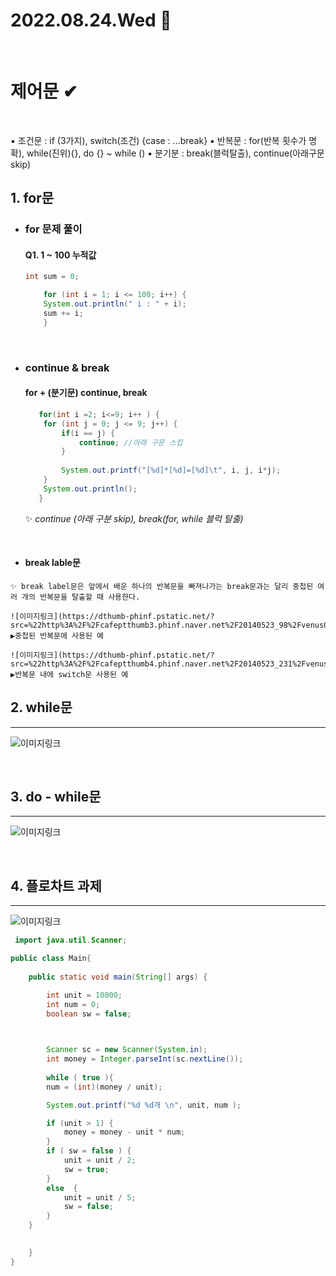 # 2022.08.24.Wed 📅
<br>

# 제어문 ✔

<br>

▪ 조건문 : if (3가지), switch(조건) {case : ...break}
▪ 반복문 : for(반복 횟수가 명확), while(진위){}, do {} ~ while ()
▪ 분기분 : break(블럭탈출), continue(아래구문 skip)
<br>

## 1. for문
* ### for 문제 풀이
    #### Q1. 1 ~ 100 누적값

	```java
    int sum = 0;
	
	    for (int i = 1; i <= 100; i++) {
		System.out.println(" i : " + i);
		sum += i; 
        }
    ```

<br>

 * ### continue & break
    #### for + (분기문) continue, break

	```java
       for(int i =2; i<=9; i++ ) {
		for (int j = 0; j <= 9; j++) {
			if(i == j) {
				continue; //아래 구문 스킵
			}
			
			System.out.printf("[%d]*[%d]=[%d]\t", i, j, i*j);
		}
		System.out.println();
       }
     ```
   ✨ _continue (아래 구분 skip), break(for, while 블럭 탈출)_

<br>

   * #### break lable문
    ✨ break label문은 앞에서 배운 하나의 반복문을 빠져나가는 break문과는 달리 중첩된 여러 개의 반복문을 탈출할 때 사용한다.

    ![이미지링크](https://dthumb-phinf.pstatic.net/?src=%22http%3A%2F%2Fcafeptthumb3.phinf.naver.net%2F20140523_98%2Fvenus0720_1400848435178wV26N_PNG%2Fbreak_label1.png%3Ftype%3Dw740%22&type=cafe_wa740)
    ▶중첩된 반복문에 사용된 예

    ![이미지링크](https://dthumb-phinf.pstatic.net/?src=%22http%3A%2F%2Fcafeptthumb4.phinf.naver.net%2F20140523_231%2Fvenus0720_1400848564395fc1P2_PNG%2Fbreak_label2.png%3Ftype%3Dw740%22&type=cafe_wa740)
    ▶반복문 내에 switch문 사용된 예


## 2. while문
------------------

![이미지링크](https://dthumb-phinf.pstatic.net/?src=%22http%3A%2F%2Fcafeptthumb2.phinf.naver.net%2F20140516_83%2Fvenus0720_1400242020196dqaBm_PNG%2Fwhile%25B5%25BF%25C0%25DB.png%3Ftype%3Dw740%22&type=cafe_wa740)

<br>

## 3. do - while문
--------------------
![이미지링크](https://dthumb-phinf.pstatic.net/?src=%22http%3A%2F%2Fcafeptthumb1.phinf.naver.net%2F20140516_22%2Fvenus0720_1400244016895cXwq5_PNG%2Fdo_while%25B5%25BF%25C0%25DB.png%3Ftype%3Dw740%22&type=cafe_wa740)

<br>

## 4. 플로차트 과제
---------------------
![이미지링크](https://dthumb-phinf.pstatic.net/?src=%22http%3A%2F%2Fpostfiles14.naver.net%2F20130420_13%2Fjavaking75_1366386553628N8kWb_PNG%2F2013-04-20_004909.png%3Ftype%3Dw2%22&type=cafe_wa740)


```java
 import java.util.Scanner;

public class Main{
 
	public static void main(String[] args) {

        int unit = 10000;
        int num = 0;
        boolean sw = false;

        

        Scanner sc = new Scanner(System.in);
        int money = Integer.parseInt(sc.nextLine());
        
        while ( true ){
        num = (int)(money / unit);

        System.out.printf("%d %d개 \n", unit, num );

        if (unit > 1) {
            money = money - unit * num;
        } 
        if ( sw = false ) {
            unit = unit / 2;
            sw = true;
        } 
        else  {
            unit = unit / 5;
            sw = false;
        }
    }
 

    }
}  
```

